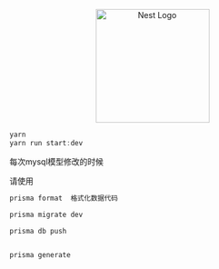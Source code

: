 <p align="center">
  <a href="http://nestjs.com/" target="blank"><img src="https://nestjs.com/img/logo-small.svg" width="200" alt="Nest Logo" /></a>
</p>

```js
yarn 
yarn run start:dev
```

每次mysql模型修改的时候

请使用
```js
prisma format  格式化数据代码

prisma migrate dev

prisma db push


prisma generate
```